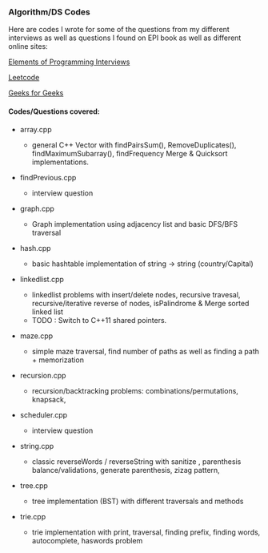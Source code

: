 ### Algorithm/DS Codes

Here are codes I wrote for some of the questions from my different interviews as well as questions I found on EPI book as well as different online sites:

[Elements of Programming Interviews](https://www.amazon.com/Elements-Programming-Interviews-Adnan-Aziz/dp/1479274836/ref=zg_bsnr_2576_5)

[Leetcode](www.leetcode.com)

[Geeks for Geeks](www.geeksforgeeks.com)

#### Codes/Questions covered:
- array.cpp
  - general C++ Vector with findPairsSum(), RemoveDuplicates(), findMaximumSubarray(), findFrequency Merge & Quicksort implementations.

- findPrevious.cpp
  - interview question

- graph.cpp
  - Graph implementation using adjacency list and basic DFS/BFS traversal

- hash.cpp
  - basic hashtable implementation of string -> string (country/Capital)

- linkedlist.cpp
  - linkedlist problems with insert/delete nodes, recursive travesal, recursive/iterative reverse of nodes, isPalindrome & Merge sorted linked list
  - TODO : Switch to C++11 shared pointers.

- maze.cpp
  - simple maze traversal, find number of paths as well as finding a path + memorization

- recursion.cpp
  - recursion/backtracking problems: combinations/permutations, knapsack, 

- scheduler.cpp
  - interview question

- string.cpp
  - classic reverseWords / reverseString with sanitize , parenthesis balance/validations, generate parenthesis, zizag pattern, 

- tree.cpp
  - tree implementation (BST) with different traversals and methods

- trie.cpp
  - trie implementation with print, traversal, finding prefix, finding words, autocomplete, haswords problem

